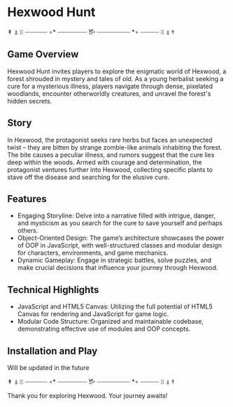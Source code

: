 # Hexwood Hunt
↟ ⍋ ꋧ ┈┈┈┈┈┈ ∘* ┈┈┈┈┈┈┈┈ 𐂂 ┈┈┈┈┈┈┈┈┈ *∘ ┈┈┈┈┈ ꋧ ⍋ ↟
## Game Overview
Hexwood Hunt invites players to explore the enigmatic world of Hexwood, a forest shrouded in mystery and tales of old. As a young herbalist seeking a cure for a mysterious illness, players navigate through dense, pixelated woodlands, encounter otherworldly creatures, and unravel the forest's hidden secrets.

## Story
In Hexwood, the protagonist seeks rare herbs but faces an unexpected twist – they are bitten by strange zombie-like animals inhabiting the forest. The bite causes a peculiar illness, and rumors suggest that the cure lies deep within the woods. Armed with courage and determination, the protagonist ventures further into Hexwood, collecting specific plants to stave off the disease and searching for the elusive cure.

## Features
   - Engaging Storyline: Delve into a narrative filled with intrigue, danger, and mysticism as you search for the cure to save yourself and perhaps others.
   - Object-Oriented Design: The game’s architecture showcases the power of OOP in JavaScript, with well-structured classes and modular design for characters, environments, and game mechanics.
   - Dynamic Gameplay: Engage in strategic battles, solve puzzles, and make crucial decisions that influence your journey through Hexwood.

## Technical Highlights
  - JavaScript and HTML5 Canvas: Utilizing the full potential of HTML5 Canvas for rendering and JavaScript for game logic.
  - Modular Code Structure: Organized and maintainable codebase, demonstrating effective use of modules and OOP concepts.

## Installation and Play
Will be updated in the future

↟ ⍋ ꋧ ┈┈┈┈┈┈ ∘* ┈┈┈┈┈┈┈┈ 𐂂 ┈┈┈┈┈┈┈┈┈ *∘ ┈┈┈┈┈ ꋧ ⍋ ↟

Thank you for exploring Hexwood. Your journey awaits!
